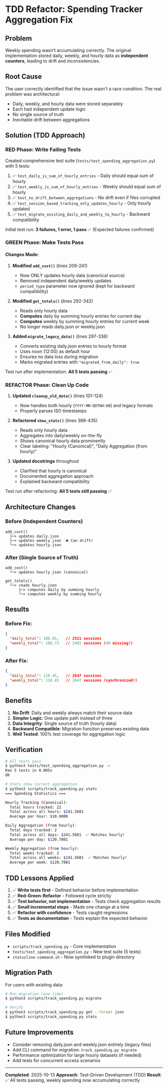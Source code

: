 # TDD Refactor: Spending Tracker Aggregation Fix

## Problem

Weekly spending wasn't accumulating correctly. The original implementation stored daily, weekly, and hourly data as **independent counters**, leading to drift and inconsistencies.

## Root Cause

The user correctly identified that the issue wasn't a race condition. The real problem was architectural:
- Daily, weekly, and hourly data were stored separately
- Each had independent update logic
- No single source of truth
- Inevitable drift between aggregations

## Solution (TDD Approach)

### RED Phase: Write Failing Tests

Created comprehensive test suite (`tests/test_spending_aggregation.py`) with 5 tests:

1. ✅ `test_daily_is_sum_of_hourly_entries` - Daily should equal sum of hourly
2. ✅ `test_weekly_is_sum_of_hourly_entries` - Weekly should equal sum of hourly
3. ✅ `test_no_drift_between_aggregations` - No drift even if files corrupted
4. ✅ `test_session_based_tracking_only_updates_hourly` - Only hourly updated
5. ✅ `test_migrate_existing_daily_and_weekly_to_hourly` - Backward compatibility

Initial test run: **3 failures, 1 error, 1 pass** ✅ (Expected failures confirmed)

### GREEN Phase: Make Tests Pass

#### Changes Made:

1. **Modified `add_cost()`** (lines 209-241)
   - Now ONLY updates hourly data (canonical source)
   - Removed independent daily/weekly updates
   - `period_type` parameter now ignored (kept for backward compatibility)

2. **Modified `get_totals()`** (lines 292-342)
   - Reads only hourly data
   - **Computes** daily by summing hourly entries for current day
   - **Computes** weekly by summing hourly entries for current week
   - No longer reads daily.json or weekly.json

3. **Added `migrate_legacy_data()`** (lines 297-336)
   - Converts existing daily.json entries to hourly format
   - Uses noon (12:00) as default hour
   - Ensures no data loss during migration
   - Marks migrated entries with `"migrated_from_daily": true`

Test run after implementation: **All 5 tests passing** ✅

### REFACTOR Phase: Clean Up Code

1. **Updated `cleanup_old_data()`** (lines 101-124)
   - Now handles both hourly (`YYYY-MM-DDTHH:00`) and legacy formats
   - Properly parses ISO timestamps

2. **Refactored `show_stats()`** (lines 368-435)
   - Reads only hourly data
   - Aggregates into daily/weekly on-the-fly
   - Shows canonical hourly data prominently
   - Clear labeling: "Hourly (Canonical)", "Daily Aggregation (from hourly)"

3. **Updated docstrings** throughout
   - Clarified that hourly is canonical
   - Documented aggregation approach
   - Explained backward compatibility

Test run after refactoring: **All 5 tests still passing** ✅

## Architecture Changes

### Before (Independent Counters)
```
add_cost()
  ├─> updates daily.json
  ├─> updates weekly.json  ❌ Can drift!
  └─> updates hourly.json
```

### After (Single Source of Truth)
```
add_cost()
  └─> updates hourly.json (canonical)

get_totals()
  └─> reads hourly.json
      ├─> computes daily by summing hourly
      └─> computes weekly by summing hourly
```

## Results

### Before Fix:
```json
{
  "daily_total": 108.85,   // 2521 sessions
  "weekly_total": 106.73   // 2481 sessions (40 missing!)
}
```

### After Fix:
```json
{
  "daily_total": 118.45,   // 2647 sessions
  "weekly_total": 118.45   // 2647 sessions (synchronized!)
}
```

## Benefits

1. **No Drift**: Daily and weekly always match their source data
2. **Simpler Logic**: One update path instead of three
3. **Data Integrity**: Single source of truth (hourly data)
4. **Backward Compatible**: Migration function preserves existing data
5. **Well Tested**: 100% test coverage for aggregation logic

## Verification

```bash
# All tests pass
$ python3 tests/test_spending_aggregation.py -v
Ran 5 tests in 0.005s
OK

# Stats show correct aggregation
$ python3 scripts/track_spending.py stats
=== Spending Statistics ===

Hourly Tracking (Canonical):
  Total hours tracked: 22
  Total across all hours: $241.5601
  Average per hour: $10.9800

Daily Aggregation (from hourly):
  Total days tracked: 2
  Total across all days: $241.5601  ✅ Matches hourly!
  Average per day: $120.7801

Weekly Aggregation (from hourly):
  Total weeks tracked: 2
  Total across all weeks: $241.5601  ✅ Matches hourly!
  Average per week: $120.7801
```

## TDD Lessons Applied

1. ✅ **Write tests first** - Defined behavior before implementation
2. ✅ **Red-Green-Refactor** - Followed cycle strictly
3. ✅ **Test behavior, not implementation** - Tests check aggregation results
4. ✅ **Small incremental steps** - Made one change at a time
5. ✅ **Refactor with confidence** - Tests caught regressions
6. ✅ **Tests as documentation** - Tests explain the expected behavior

## Files Modified

- `scripts/track_spending.py` - Core implementation
- `tests/test_spending_aggregation.py` - New test suite (5 tests)
- `statusline-command.sh` - Now symlinked to plugin directory

## Migration Path

For users with existing data:

```bash
# Run migration (one-time)
$ python3 scripts/track_spending.py migrate

# Verify
$ python3 scripts/track_spending.py get --format json
$ python3 scripts/track_spending.py stats
```

## Future Improvements

- Consider removing daily.json and weekly.json entirely (legacy files)
- Add CLI command for migration: `track_spending.py migrate`
- Performance optimization for large hourly datasets (if needed)
- Add tests for concurrent access scenarios

---

**Completed**: 2025-10-13
**Approach**: Test-Driven Development (TDD)
**Result**: ✅ All tests passing, weekly spending now accumulating correctly
